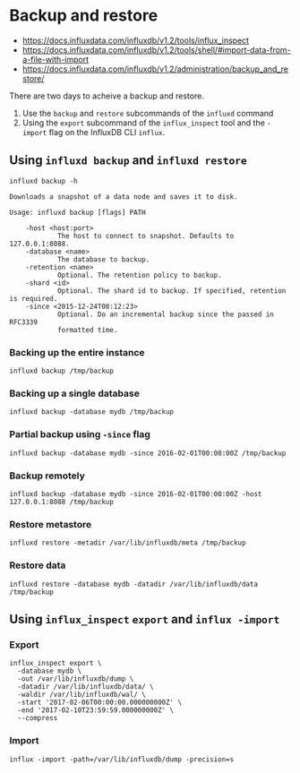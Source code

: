 # Backup and restore

* https://docs.influxdata.com/influxdb/v1.2/tools/influx_inspect
* https://docs.influxdata.com/influxdb/v1.2/tools/shell/#import-data-from-a-file-with-import
* https://docs.influxdata.com/influxdb/v1.2/administration/backup_and_restore/

There are two days to acheive a backup and restore. 

1. Use the `backup` and `restore` subcommands of the `influxd` command
2. Using the `export` subcommand of the `influx_inspect` tool and the `-import` flag on the InfluxDB CLI `influx`.

## Using `influxd backup` and `influxd restore`

```
influxd backup -h
```

```
Downloads a snapshot of a data node and saves it to disk.

Usage: influxd backup [flags] PATH

    -host <host:port>
            The host to connect to snapshot. Defaults to 127.0.0.1:8088.
    -database <name>
            The database to backup.
    -retention <name>
            Optional. The retention policy to backup.
    -shard <id>
            Optional. The shard id to backup. If specified, retention is required.
    -since <2015-12-24T08:12:23>
            Optional. Do an incremental backup since the passed in RFC3339
            formatted time.
```

### Backing up the entire instance

```
influxd backup /tmp/backup
```

### Backing up a single database
```
influxd backup -database mydb /tmp/backup
```

### Partial backup using `-since` flag
```
influxd backup -database mydb -since 2016-02-01T00:00:00Z /tmp/backup
```

### Backup remotely
```
influxd backup -database mydb -since 2016-02-01T00:00:00Z -host 127.0.0.1:8088 /tmp/backup
```

### Restore metastore
```
influxd restore -metadir /var/lib/influxdb/meta /tmp/backup
```

### Restore data
```
influxd restore -database mydb -datadir /var/lib/influxdb/data /tmp/backup
```

## Using `influx_inspect` `export` and `influx -import`

### Export
```
influx_inspect export \
  -database mydb \
  -out /var/lib/influxdb/dump \
  -datadir /var/lib/influxdb/data/ \
  -waldir /var/lib/influxdb/wal/ \
  -start '2017-02-06T00:00:00.000000000Z' \
  -end '2017-02-10T23:59:59.000000000Z' \
  --compress
```

### Import
```
influx -import -path=/var/lib/influxdb/dump -precision=s
```
